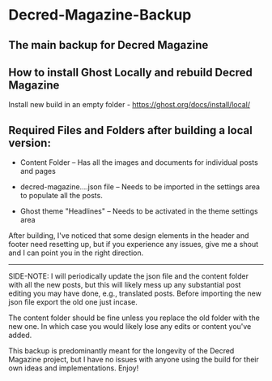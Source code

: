 # Decred-Magazine-Backup
 The main backup for Decred Magazine
---

## How to install Ghost Locally and rebuild Decred Magazine
Install new build in an empty folder - https://ghost.org/docs/install/local/

## Required Files and Folders after building a local version:

* Content Folder – Has all the images and documents for individual posts and pages
* decred-magazine....json file – Needs to be imported in the settings area to populate all the posts.

* Ghost theme "Headlines" – Needs to be activated in the theme settings area


After building, I've noticed that some design elements in the header and footer need resetting up, 
but if you experience any issues, give me a shout and I can point you in the right direction.



---
SIDE-NOTE: I will periodically update the json file and the content folder with all the new posts, but this will 
likely mess up any substantial post editing you may have done, e.g., translated posts. Before importing the new 
json file export the old one just incase.

The content folder should be fine unless you replace the old folder with the new one. In which case you would likely
lose any edits or content you've added.

This backup is predominantly meant for the longevity of the Decred Magazine project, but I have no issues with anyone 
using the build for their own ideas and implementations. Enjoy!
